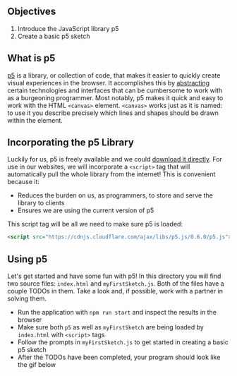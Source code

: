 ## Objectives

1. Introduce the JavaScript library p5
2. Create a basic p5 sketch

## What is p5

[p5][p5-home] is a library, or collection of code, that makes it easier to quickly create visual experiences in the browser. It accomplishes this by [abstracting][abstraction] certain technologies and interfaces that can be cumbersome to work with as a burgeoning programmer. Most notably, p5 makes it quick and easy to work with the HTML `<canvas>` element. `<canvas>` works just as it is named: to use it you describe precisely which lines and shapes should be drawn within the element.

## Incorporating the p5 Library

Luckily for us, p5 is freely available and we could [download it directly][dl-p5]. For use in our websites, we will incorporate a `<script>` tag that will automatically pull the whole library from the internet! This is convenient because it:
  - Reduces the burden on us, as programmers, to store and serve the library to clients
  - Ensures we are using the current version of p5

This script tag will be all we need to make sure p5 is loaded:

```html
<script src="https://cdnjs.cloudflare.com/ajax/libs/p5.js/0.6.0/p5.js"></script>
```

## Using p5

Let's get started and have some fun with p5! In this directory you will find two source files: `index.html` and `myFirstSketch.js`. Both of the files have a couple TODOs in them. Take a look and, if possible, work with a partner in solving them.
  - Run the application with `npm run start` and inspect the results in the browser
  - Make sure both `p5` as well as `myFirstSketch` are being loaded by `index.html` with `<script>` tags
  - Follow the prompts in `myFirstSketch.js` to get started in creating a basic p5 sketch
  - After the TODOs have been completed, your program should look like the gif below

[p5-home]: "https://p5js.org/"
[dl-p5]: "https://p5js.org/download/"
[abstraction]: "https://en.wikipedia.org/wiki/Abstraction_(software_engineering)"
